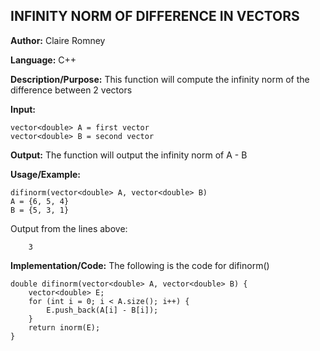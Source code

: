 ## INFINITY NORM OF DIFFERENCE IN VECTORS

**Author:** Claire Romney

**Language:** C++

**Description/Purpose:** This function will compute the infinity norm of the difference between 2 vectors

**Input:** 
        
	vector<double> A = first vector
	vector<double> B = second vector

**Output:** The function will output the infinity norm of A - B

**Usage/Example:**

	difinorm(vector<double> A, vector<double> B)
	A = {6, 5, 4}
	B = {5, 3, 1}
       
Output from the lines above:

        3
  
**Implementation/Code:** The following is the code for difinorm()

	double difinorm(vector<double> A, vector<double> B) {
		vector<double> E;
		for (int i = 0; i < A.size(); i++) {
			E.push_back(A[i] - B[i]);
		}
		return inorm(E);
	}
